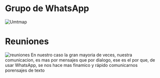 # Grupo de WhatsApp
![Umtmap](https://github.com/gaeluwu29/Tecnomins/blob/main/Ducumentos/1.6Im%C3%A1genes/SmartSelect_20240930_232547_WhatsApp.jpg)

# Reuniones
![reuniones](https://github.com/gaeluwu29/Tecnomins/blob/main/Ducumentos/1.6Im%C3%A1genes/SmartSelect_20240930_232621_WhatsApp.jpg)
En nuestro caso la gran mayoria de veces, nuestra comunicacion, es mas por mensajes que por dialogo, ese es el por que, de usar WhatsApp, se nos hace mas finamico y rápido comunicarnos porensajes de texto 
